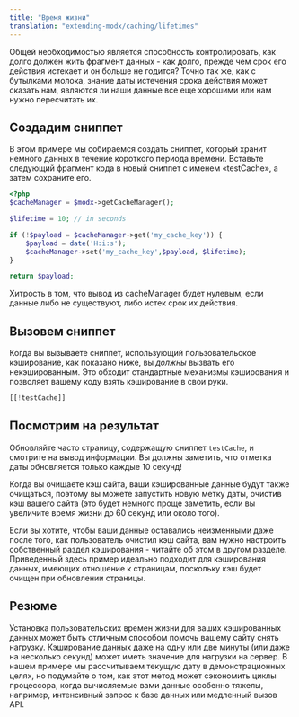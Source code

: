 ```yaml
---
title: "Время жизни"
translation: "extending-modx/caching/lifetimes"
---
```


Общей необходимостью является способность контролировать, как долго должен жить фрагмент данных - как долго, прежде чем срок его действия истекает и он больше не годится? Точно так же, как с бутылками молока, знание даты истечения срока действия может сказать нам, являются ли наши данные все еще хорошими или нам нужно пересчитать их.

## Создадим сниппет

В этом примере мы собираемся создать сниппет, который хранит немного данных в течение короткого периода времени. Вставьте следующий фрагмент кода в новый сниппет с именем «testCache», а затем сохраните его.

```php
<?php
$cacheManager = $modx->getCacheManager();

$lifetime = 10; // in seconds

if (!$payload = $cacheManager->get('my_cache_key')) {
    $payload = date('H:i:s');
    $cacheManager->set('my_cache_key',$payload, $lifetime);
}

return $payload;
```

Хитрость в том, что вывод из cacheManager будет нулевым, если данные либо не существуют, либо истек срок их действия.

## Вызовем сниппет

Когда вы вызываете сниппет, использующий пользовательское кэширование, как показано ниже, вы *должны* вызвать его некэшированным. Это обходит стандартные механизмы кэширования и позволяет вашему коду взять кэширование в свои руки.

```php
[[!testCache]]
```

## Посмотрим на результат

Обновляйте часто страницу, содержащую сниппет `testCache`, и смотрите на вывод информации. Вы должны заметить, что отметка даты обновляется только каждые 10 секунд!

Когда вы очищаете кэш сайта, ваши кэшированные данные будут также очищаться, поэтому вы можете запустить новую метку даты, очистив кэш вашего сайта (это будет немного проще заметить, если вы увеличите время жизни до 60 секунд или около того).

Если вы хотите, чтобы ваши данные оставались неизменными даже после того, как пользователь очистил кэш сайта, вам нужно настроить собственный раздел кэширования - читайте об этом в другом разделе. Приведенный здесь пример идеально подходит для кэширования данных, имеющих отношение к страницам, поскольку кэш будет очищен при обновлении страницы.

## Резюме

Установка пользовательских времен жизни для ваших кэшированных данных может быть отличным способом помочь вашему сайту снять нагрузку. Кэширование данных даже на одну или две минуты (или даже на несколько секунд) может иметь значение для нагрузки на сервер. В нашем примере мы рассчитываем текущую дату в демонстрационных целях, но подумайте о том, как этот метод может сэкономить циклы процессора, когда вычисляемые вами данные особенно тяжелы, например, интенсивный запрос к базе данных или медленный вызов API.
